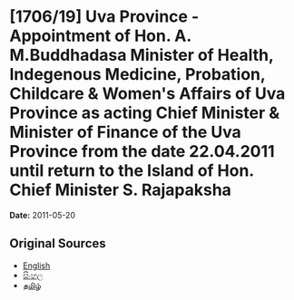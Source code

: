# [1706/19] Uva Province - Appointment of Hon. A. M.Buddhadasa Minister of Health, Indegenous Medicine, Probation, Childcare & Women's Affairs of Uva Province as acting Chief Minister & Minister of Finance of the Uva Province from the date 22.04.2011 until return to the Island of Hon. Chief Minister S. Rajapaksha

**Date:** 2011-05-20

## Original Sources

- [English](https://documents.gov.lk/view/extra-gazettes/2011/5/1706-19_E.pdf)
- [සිංහල](https://documents.gov.lk/view/extra-gazettes/2011/5/1706-19_S.pdf)
- [தமிழ்](https://documents.gov.lk/view/extra-gazettes/2011/5/1706-19_T.pdf)

